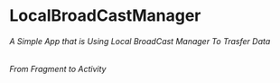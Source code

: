 # LocalBroadCastManager
###### A Simple App that is Using Local BroadCast Manager To Trasfer Data
###### From Fragment to Activity 
